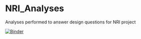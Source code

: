 # NRI_Analyses
Analyses performed to answer design questions for NRI project

[![Binder](https://mybinder.org/badge_logo.svg)](https://mybinder.org/v2/gh/adawsonelli/NRI_Analyses/master)
